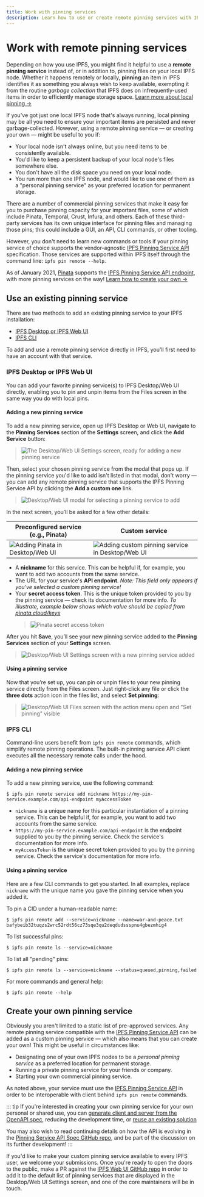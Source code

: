```yaml
---
title: Work with pinning services
description: Learn how to use or create remote pinning services with IPFS, the InterPlanetary File System.
---
```



# Work with remote pinning services

Depending on how you use IPFS, you might find it helpful to use a **remote pinning service** instead of, or in addition to, pinning files on your local IPFS node. Whether it happens remotely or locally, **pinning** an item in IPFS identifies it as something you always wish to keep available, exempting it from the routine _garbage collection_ that IPFS does on infrequently-used items in order to efficiently manage storage space. [Learn more about local pinning →](pin-files.md)

If you've got just one local IPFS node that's always running, local pinning may be all you need to ensure your important items are persisted and never garbage-collected. However, using a remote pinning service — or creating your own — might be useful to you if:

- Your local node isn't always online, but you need items to be consistently available.
- You'd like to keep a persistent backup of your local node's files somewhere else.
- You don't have all the disk space you need on your local node.
- You run more than one IPFS node, and would like to use one of them as a "personal pinning service" as your preferred location for permanent storage.

There are a number of commercial pinning services that make it easy for you to purchase pinning capacity for your important files, some of which include Pinata, Temporal, Crust, Infura, and others. Each of these third-party services has its own unique interface for pinning files and managing those pins; this could include a GUI, an API, CLI commands, or other tooling.

However, you don't need to learn new commands or tools if your pinning service of choice supports the vendor-agnostic [IPFS Pinning Service API](https://ipfs.github.io/pinning-services-api-spec/) specification. Those services are supported within IPFS itself through the command line: `ipfs pin remote --help`.

As of January 2021, [Pinata](https://pinata.cloud/) supports the [IPFS Pinning Service API endpoint](https://pinata.cloud/documentation#PinningServicesAPI), with more pinning services on the way! [Learn how to create your own →](#create-your-own-pinning-service)

## Use an existing pinning service

There are two methods to add an existing pinning service to your IPFS installation:

- [IPFS Desktop or IPFS Web UI](#ipfs-desktop-or-ipfs-web-ui)
- [IPFS CLI](#ipfs-cli)

To add and use a remote pinning service directly in IPFS, you'll first need to have an account with that service.

### IPFS Desktop or IPFS Web UI

You can add your favorite pinning service(s) to IPFS Desktop/Web UI directly, enabling you to pin and unpin items from the Files screen in the same way you do with local pins.

#### Adding a new pinning service

To add a new pinning service, open up IPFS Desktop or Web UI, navigate to the **Pinning Services** section of the **Settings** screen, and click the **Add Service** button:

> ![The Desktop/Web UI Settings screen, ready for adding a new pinning service](./images/work-with-pinning-services/add-service.jpg)

Then, select your chosen pinning service from the modal that pops up. If the pinning service you'd like to add isn't listed in that modal, don't worry — you can add any remote pinning service that supports the IPFS Pinning Service API by clicking the **Add a custom one** link.

> ![Desktop/Web UI modal for selecting a pinning service to add](./images/work-with-pinning-services/add-service-picker.jpg)

In the next screen, you’ll be asked for a few other details:

| Preconfigured service (e.g., Pinata)                                                    | Custom service                                                                                                 |
| ----                                                                                           | ----                                                                                                           |
| ![Adding Pinata in Desktop/Web UI](./images/work-with-pinning-services/add-service-pinata.jpg) | ![Adding custom pinning service in Desktop/Web UI](./images/work-with-pinning-services/add-service-custom.jpg) |

- A **nickname** for this service. This can be helpful if, for example, you want to add two accounts from the same service.
- The URL for your service's **API endpoint**.
  _Note: This field only appears if you've selected a custom pinning service!_
- Your **secret access token**. This is the unique token provided to you by the pinning service — check its documentation for more info.
  _To illustrate, example below shows which value should be copied from [pinata.cloud/keys](https://pinata.cloud/keys)_
  > ![Pinata secret access token](./images/work-with-pinning-services/add-service-pinata-token.jpg)

After you hit **Save**, you’ll see your new pinning service added to the **Pinning Services** section of your **Settings** screen.

> ![Desktop/Web UI Settings screen with a new pinning service added](./images/work-with-pinning-services/added-service.jpg)

#### Using a pinning service

Now that you’re set up, you can pin or unpin files to your new pinning service directly from the Files screen. Just right-click any file or click the **three dots** action icon in the files list, and select **Set pinning**:

> ![Desktop/Web UI Files screen with the action menu open and "Set pinning" visible](./images/work-with-pinning-services/set-pinning.jpg)

### IPFS CLI

Command-line users benefit from `ipfs pin remote` commands, which simplify remote pinning operations. The built-in pinning service API client executes all the necessary remote calls under the hood.

#### Adding a new pinning service

To add a new pinning service, use the following command:

```shell
$ ipfs pin remote service add nickname https://my-pin-service.example.com/api-endpoint myAccessToken
```

- `nickname` is a unique name for this particular instantiation of a pinning service. This can be helpful if, for example, you want to add two accounts from the same service.
- `https://my-pin-service.example.com/api-endpoint` is the endpoint supplied to you by the pinning service. Check the service's documentation for more info.
- `myAccessToken` is the unique secret token provided to you by the pinning service. Check the service's documentation for more info.

#### Using a pinning service

Here are a few CLI commands to get you started. In all examples, replace `nickname` with the unique name you gave the pinning service when you added it.

To pin a CID under a human-readable name:

```shell
$ ipfs pin remote add --service=nickname --name=war-and-peace.txt bafybeib32tuqzs2wrc52rdt56cz73sqe3qu2deqdudssspnu4gbezmhig4
```

To list successful pins:

```shell
$ ipfs pin remote ls --service=nickname
```

To list all "pending" pins:

```shell
$ ipfs pin remote ls --service=nickname --status=queued,pinning,failed
```

For more commands and general help:

```shell
$ ipfs pin remote --help
```

## Create your own pinning service

Obviously you aren't limited to a static list of pre-approved services. Any remote pinning service compatible with the [IPFS Pinning Service API](https://ipfs.github.io/pinning-services-api-spec) can be added as a custom pinning service — which also means that you can create your own! This might be useful in circumstances like:

- Designating one of your own IPFS nodes to be a _personal pinning service_ as a preferred location for permanent storage.
- Running a private pinning service for your friends or company.
- Starting your own commercial pinning service.

As noted above, your service must use the [IPFS Pinning Service API](https://ipfs.github.io/pinning-services-api-spec) in order to be interoperable with client behind `ipfs pin remote` commands.


::: tip
If you're interested in creating your own pinning service for your own personal or shared use, you can [generate client and server from the OpenAPI spec](https://github.com/ipfs/pinning-services-api-spec#code-generation), reducing the development time, or [reuse an existing solution](https://github.com/ipfs/pinning-services-api-spec#adoption)

You may also wish to read continuing details on how the API is evolving in the [Pinning Service API Spec GitHub repo](https://github.com/ipfs/pinning-services-api-spec), and be part of the discussion on its further development!
:::

If you'd like to make your custom pinning service available to every IPFS user, we welcome your submissions. Once you're ready to open the doors to the public, make a PR against the [IPFS Web UI GitHub repo](https://github.com/ipfs-shipyard/ipfs-webui) in order to add it to the default list of pinning services that are displayed in the Desktop/Web UI Settings screen, and one of the core maintainers will be in touch.
